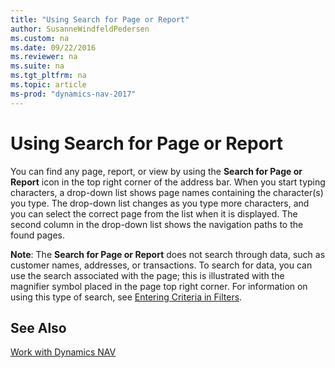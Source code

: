 ```yaml
---
title: "Using Search for Page or Report"
author: SusanneWindfeldPedersen
ms.custom: na
ms.date: 09/22/2016
ms.reviewer: na
ms.suite: na
ms.tgt_pltfrm: na
ms.topic: article
ms-prod: "dynamics-nav-2017"
---
```


# Using Search for Page or Report
You can find any page, report, or view by using the **Search for Page or Report** icon in the top right corner of the address bar.
When you start typing characters, a drop-down list shows page names containing the character(s) you type. The drop-down list changes as you type more characters, and you can select the correct page from the list when it is displayed. The second column in the drop-down list shows the navigation paths to the found pages.

**Note**: The **Search for Page or Report** does not search through data, such as customer names, addresses, or transactions. To search for data, you can use the search associated with the page; this is illustrated with the magnifier symbol placed in the page top right corner. For information on using this type of search, see [Entering Criteria in Filters](ui-enter-criteria-filters.md).

## See Also
[Work with Dynamics NAV](ui-work-product.md)

